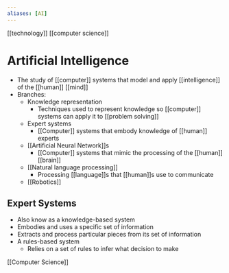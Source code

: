 ```yaml
---
aliases: [AI]
---
```


[[technology]] [[computer science]]

# Artificial Intelligence

- The study of [[computer]] systems that model and apply [[intelligence]] of the [[human]] [[mind]]
- Branches:
  - Knowledge representation
    - Techniques used to represent knowledge so [[computer]] systems can apply it to [[problem solving]]
  - Expert systems
    - [[Computer]] systems that embody knowledge of [[human]] experts
  - [[Artificial Neural Network]]s
    - [[Computer]] systems that mimic the processing of the [[human]] [[brain]]
  - [[Natural language processing]]
    - Processing [[language]]s that [[human]]s use to communicate
  - [[Robotics]]

## Expert Systems

- Also know as a knowledge-based system
- Embodies and uses a specific set of information
- Extracts and process particular pieces from its set of information
- A rules-based system
  - Relies on a set of rules to infer what decision to make

[[Computer Science]]

